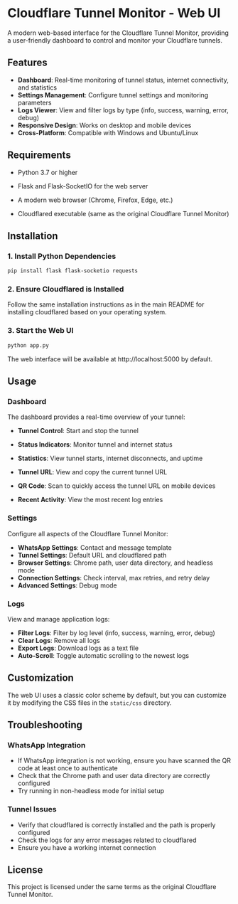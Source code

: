 # Cloudflare Tunnel Monitor - Web UI

A modern web-based interface for the Cloudflare Tunnel Monitor, providing a user-friendly dashboard to control and monitor your Cloudflare tunnels.

## Features

- **Dashboard**: Real-time monitoring of tunnel status, internet connectivity, and statistics
- **Settings Management**: Configure tunnel settings and monitoring parameters
- **Logs Viewer**: View and filter logs by type (info, success, warning, error, debug)
- **Responsive Design**: Works on desktop and mobile devices
- **Cross-Platform**: Compatible with Windows and Ubuntu/Linux

## Requirements

- Python 3.7 or higher
- Flask and Flask-SocketIO for the web server

- A modern web browser (Chrome, Firefox, Edge, etc.)
- Cloudflared executable (same as the original Cloudflare Tunnel Monitor)

## Installation

### 1. Install Python Dependencies

```bash
pip install flask flask-socketio requests
```

### 2. Ensure Cloudflared is Installed

Follow the same installation instructions as in the main README for installing cloudflared based on your operating system.

### 3. Start the Web UI

```bash
python app.py
```

The web interface will be available at http://localhost:5000 by default.

## Usage

### Dashboard

The dashboard provides a real-time overview of your tunnel:

- **Tunnel Control**: Start and stop the tunnel
- **Status Indicators**: Monitor tunnel and internet status
- **Statistics**: View tunnel starts, internet disconnects, and uptime
- **Tunnel URL**: View and copy the current tunnel URL
- **QR Code**: Scan to quickly access the tunnel URL on mobile devices

- **Recent Activity**: View the most recent log entries

### Settings

Configure all aspects of the Cloudflare Tunnel Monitor:

- **WhatsApp Settings**: Contact and message template
- **Tunnel Settings**: Default URL and cloudflared path
- **Browser Settings**: Chrome path, user data directory, and headless mode
- **Connection Settings**: Check interval, max retries, and retry delay
- **Advanced Settings**: Debug mode

### Logs

View and manage application logs:

- **Filter Logs**: Filter by log level (info, success, warning, error, debug)
- **Clear Logs**: Remove all logs
- **Export Logs**: Download logs as a text file
- **Auto-Scroll**: Toggle automatic scrolling to the newest logs

## Customization

The web UI uses a classic color scheme by default, but you can customize it by modifying the CSS files in the `static/css` directory.

## Troubleshooting

### WhatsApp Integration

- If WhatsApp integration is not working, ensure you have scanned the QR code at least once to authenticate
- Check that the Chrome path and user data directory are correctly configured
- Try running in non-headless mode for initial setup

### Tunnel Issues

- Verify that cloudflared is correctly installed and the path is properly configured
- Check the logs for any error messages related to cloudflared
- Ensure you have a working internet connection

## License

This project is licensed under the same terms as the original Cloudflare Tunnel Monitor.